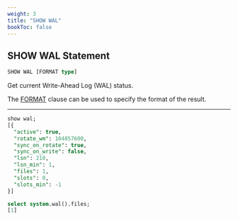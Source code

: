 ```yaml
---
weight: 3
title: "SHOW WAL"
bookToc: false
---
```


## SHOW WAL Statement

```SQL
SHOW WAL [FORMAT type]
```

Get current Write-Ahead Log (WAL) status.

The [FORMAT](/docs/sql/query/format) clause can be used to specify the format of the result.

---

```SQL
show wal;
[{
  "active": true,
  "rotate_wm": 104857600,
  "sync_on_rotate": true,
  "sync_on_write": false,
  "lsn": 210,
  "lsn_min": 1,
  "files": 1,
  "slots": 0,
  "slots_min": -1
}]

select system.wal().files;
[1]
```
